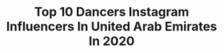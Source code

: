 ---
title: Top 10 Dancers Instagram Influencers In United Arab Emirates In 2020
description: >-
  Find top dancers Instagram influencers in United Arab Emirates in 2020. Most popular hashtags: #tiktok #stayhome #stayathome #staysafe.
platform: Instagram
profiles:
  - username: "madhuri.chavan7"
    fullname: >-
      Madhuri Chavan
    location: "United Arab Emirates"
    followers: 7586
    engagement: 1025
    commentsToLikes: 0.085444
    id: ck15q0f1p0hzj0i197nafgoir
    verified: false
    hashtags: "#sesamestreetbollywood, #internationalartistnight, #bollywooddanceroutine, #universalstudiosjapan"
  - username: "demz_crawley"
    fullname: >-
      ᴅ ᴇ ᴍ ᴢ  ᴄ ʀ ᴀ ᴡ ʟ ᴇ ʏ
    location: "United Arab Emirates"
    followers: 26049
    engagement: 343
    commentsToLikes: 0.078434
    id: ck5pzjp2w1b3v0i11zpw4g2i6
    verified: false
    hashtags: ""
  - username: "rapunzel_juliana"
    fullname: >-
      🌹Rapunzel ➴♡
    location: "United Arab Emirates"
    followers: 11152
    engagement: 761
    commentsToLikes: 0.020591
    id: ck5zoq515r38t0i14kjp9p2g6
    verified: false
    hashtags: "#photographer, #newyear, #happynewyear, #mamacita"
  - username: "joyceamil"
    fullname: >-
      J O Y C E
    location: "United Arab Emirates"
    followers: 7153
    engagement: 756
    commentsToLikes: 0.071830
    id: ck9wehingkaki0j78v3lv8ojc
    verified: false
    hashtags: "#coronavirus, #monaco, #staysafe, #tiktok"
  - username: "saanya_jain"
    fullname: >-
      S A N Y A  J A I N
    location: "United Arab Emirates"
    followers: 2518
    engagement: 1471
    commentsToLikes: 0.051598
    id: ck5qe4io1yolj0i116hx57kbv
    verified: false
    hashtags: "#nye2020, #dubaifashion, #quarantine2020, #mydubai"
  - username: "alexandranashmodel"
    fullname: >-
      Alexandra Nash
    location: "United Arab Emirates"
    followers: 43394
    engagement: 189
    commentsToLikes: 0.041367
    id: ck5ca9wk4czz80i11fofbezkl
    verified: false
    hashtags: "#lockdown2020, #stayhome, #southafricaza, #pinelakemarina"
  - username: "yasvocals"
    fullname: >-
      YAS ~ Dubai
    location: "United Arab Emirates"
    followers: 129015
    engagement: 318
    commentsToLikes: 0.119341
    id: ck5pzjrqv1bhs0i11w66uod6y
    verified: false
    hashtags: "#stayhome, #movemoreathome, #jlosuperbowlchallenge"
  - username: "veronika_vii"
    fullname: >-
      Veronika Vii
    location: "United Arab Emirates"
    followers: 32314
    engagement: 213
    commentsToLikes: 0.021064
    id: ck8szvub7pwl80j78s6upo2lk
    verified: false
    hashtags: "#summervibes, #captain, #boats, #boatlife"
  - username: "adra_davis"
    fullname: >-
      Adra Davis
    location: "United Arab Emirates"
    followers: 41367
    engagement: 248
    commentsToLikes: 0.038919
    id: ck9wgw0pqv8fb0j78uaqrcmvi
    verified: false
    hashtags: "#lovetolove, #lovenature, #zumbawithadrauae, #zumbafitness"
  - username: "karinapalma"
    fullname: >-
      Karina Palmira
    location: "United Arab Emirates"
    followers: 267039
    engagement: 326
    commentsToLikes: 0.023973
    id: ck0u0k9vtu2tz0i1942nthmoa
    verified: false
    hashtags: "#staystrong, #nocorona, #dancetutorial, #swaychallenge"
---